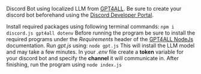 Discord Bot using localized LLM from [GPT4ALL](https://gpt4all.io/index.html). Be sure to create your discord bot beforehand using the [Discord Developer Portal](https://discord.com/developers/applications). 

Install required packages using following terminal commands:
``npm i discord.js gpt4all dotenv``
Before running the program be sure to install the required programs under the _Requirements_ header of the [GPT4ALL NodeJs](https://docs.gpt4all.io/gpt4all_typescript.html#embedding-alpha) documentation.
Run _gpt.js_ using: ``node gpt.js``
This will install the LLM model and may take a few minutes.
In your _.env_ file create a **token** variable for your discord bot and specify the **channel** it will communicate in. 
After finishing, run the program using ``node index.js``
